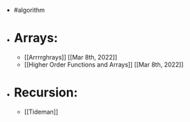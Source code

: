 - #algorithm
- # Arrays:
	- [[Arrrrghrays]] [[Mar 8th, 2022]]
	- [[Higher Order Functions and Arrays]] [[Mar 8th, 2022]]
- # Recursion:
	- [[Tideman]]